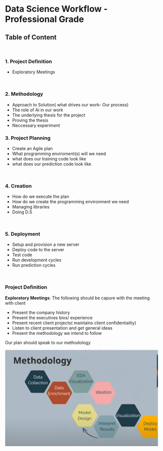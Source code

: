 # Data Science Workflow - Professional Grade

## Table of Content
<br>

### 1. Project Definition
* Exploratory Meetings
<br>

### 2. Methodology
* Approach to Solution( what drives our work- Our process)
* The role of Ai in our work
* The underlying thesis for the project
* Proving the thesis
* Neccessary experiment 

### 3. Project Planning
* Create an Agile plan
* What programming enviroment(s) will we need
* what does our training code look like
* what does our prediction code look like
<br>

### 4. Creation
* How do we execute the plan
* How do we create the programming environment we need
* Managing libraries
* Doing D.S
<br>

### 5. Deployment
* Setup and provision a new server
* Deploy code to the server
* Test code
* Run development cycles
* Run prediction cycles
<br>

### Project Definition
__Exploratory Meetings__:
The following should be capure with the meeting with client
* Present the company history
* Present the executives bios/ experience
* Present recent client projects( maintains client confidentiality)
* Listen to client presentation and get general ideas
* Present the methodology we intend to follow 

Our plan should speak to our methodology

![Data_Science_Methodology](data_science_process\data_science_methodology.PNG)



